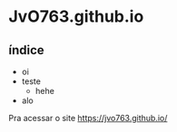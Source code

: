 # JvO763.github.io
## índice
- oi
- teste
  - hehe
- alo

Pra acessar o site https://jvo763.github.io/
